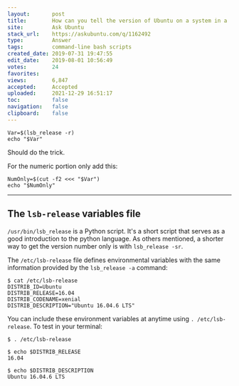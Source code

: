 ```yaml
---
layout:       post
title:        How can you tell the version of Ubuntu on a system in a .sh (bash) script?
site:         Ask Ubuntu
stack_url:    https://askubuntu.com/q/1162492
type:         Answer
tags:         command-line bash scripts
created_date: 2019-07-31 19:47:55
edit_date:    2019-08-01 10:56:49
votes:        24
favorites:    
views:        6,847
accepted:     Accepted
uploaded:     2021-12-29 16:51:17
toc:          false
navigation:   false
clipboard:    false
---
```


``` 
Var=$(lsb_release -r)
echo "$Var"

```

Should do the trick.

For the numeric portion only add this:

``` 
NumOnly=$(cut -f2 <<< "$Var")
echo "$NumOnly"

```


----------

## The `lsb-release` variables file

`/usr/bin/lsb_release` is a Python script. It's a short script that serves as a good introduction to the python language. As others mentioned, a shorter way to get the version number only is with `lsb_release -sr`.

The `/etc/lsb-release` file defines environmental variables with the same information provided by the `lsb_release -a` command:

``` 
$ cat /etc/lsb-release
DISTRIB_ID=Ubuntu
DISTRIB_RELEASE=16.04
DISTRIB_CODENAME=xenial
DISTRIB_DESCRIPTION="Ubuntu 16.04.6 LTS"

```

You can include these environment variables at anytime using `. /etc/lsb-release`. To test in your terminal:

``` 
$ . /etc/lsb-release

$ echo $DISTRIB_RELEASE
16.04

$ echo $DISTRIB_DESCRIPTION
Ubuntu 16.04.6 LTS

```




